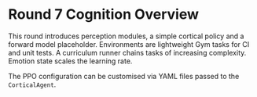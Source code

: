 # Round 7 Cognition Overview

This round introduces perception modules, a simple cortical policy and
a forward model placeholder.  Environments are lightweight Gym tasks
for CI and unit tests.  A curriculum runner chains tasks of increasing
complexity.  Emotion state scales the learning rate.

The PPO configuration can be customised via YAML files passed to the
`CorticalAgent`.
